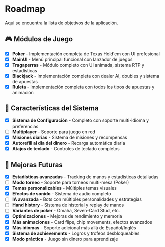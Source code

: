 # Roadmap

Aqui se encuentra la lista de objetivos de la aplicación.

## 🎮 Módulos de Juego

* [x] **Poker** - Implementación completa de Texas Hold'em con UI profesional
* [x] **MainUI** - Menú principal funcional con lanzador de juegos
* [x] **Tragaperras** - Módulo completo con UI animada, sistema RTP y estadísticas
* [x] **Blackjack** - Implementación completa con dealer AI, doubles y sistema de apuestas
* [x] **Ruleta** - Implementación completa con todos los tipos de apuestas y animación

## 🎯 Características del Sistema

* [x] **Sistema de Configuración** - Completo con soporte multi-idioma y preferencias
* [ ] **Multiplayer** - Soporte para juego en red
* [x] **Misiones diarias** - Sistema de misiones y recompensas
* [x] **Autorefill al dia del dinero** - Recarga automática diaria
* [x] **Atajos de teclado** - Controles de teclado completos

## 🚀 Mejoras Futuras

* [x] **Estadísticas avanzadas** - Tracking de manos y estadísticas detalladas
* [ ] **Modo torneo** - Soporte para torneos multi-mesa (Poker)
* [x] **Temas personalizables** - Múltiples temas visuales
* [x] **Efectos de sonido** - Sistema de audio completo
* [ ] **IA avanzada** - Bots con múltiples personalidades y estrategias
* [ ] **Hand history** - Sistema de historial y replay de manos
* [ ] **Variantes de poker** - Omaha, Seven-Card Stud, etc.
* [x] **Optimizaciones** - Mejoras de rendimiento y memoria
* [x] **Más animaciones** - Card flips, chip movements, efectos avanzados
* [x] **Más idiomas** - Soporte adicional más allá de Español/Inglés
* [x] **Sistema de achievements** - Logros y trofeos desbloqueables
* [x] **Modo práctica** - Juego sin dinero para aprendizaje

